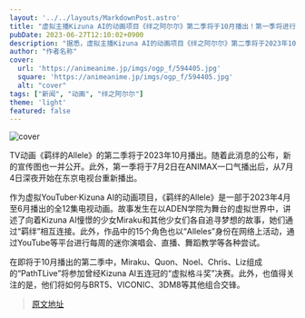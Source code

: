 ```yaml
---
layout: '../../layouts/MarkdownPost.astro'
title: "虚拟主播Kizuna AI的动画项目《绊之阿尔尔》第二季将于10月播出！第一季将进行一挙放送和重播"
pubDate: 2023-06-27T12:10:02+0900
description: "据悉，虚拟主播Kizuna AI的动画项目《绊之阿尔尔》第二季将于2023年10月播出。同时，还公开了新的宣传图。此外，第一季将于7月2日在AniMax进行一挙放送，之后将于7月4日深夜在东京电视台进行重播。"
author: "作者名称"
cover:
  url: 'https://animeanime.jp/imgs/ogp_f/594405.jpg'
  square: 'https://animeanime.jp/imgs/ogp_f/594405.jpg'
  alt: "cover"
tags: ["新闻", "动画", "绊之阿尔尔"]
theme: 'light'
featured: false
---
```


![cover](https://animeanime.jp/imgs/ogp_f/594405.jpg)

TV动画《羁绊的Allele》的第二季将于2023年10月播出。随着此消息的公布，新的宣传图也一并公开。此外，第一季将于7月2日在ANIMAX一口气播出后，从7月4日深夜开始在东京电视台重新播出。

作为虚拟YouTuber·Kizuna AI的动画项目，《羁绊的Allele》是一部于2023年4月至6月播出的全12集电视动画。故事发生在以ADEN学院为舞台的虚拟世界中，讲述了向着Kizuna AI憧憬的少女Miraku和其他少女们各自追寻梦想的故事，她们通过“羁绊”相互连接。此外，作品中的15个角色也以“Alleles”身份在网络上活动，通过YouTube等平台进行每周的迷你演唱会、直播、舞蹈教学等各种尝试。

在即将于10月播出的第二季中，Miraku、Quon、Noel、Chris、Liz组成的“PathTLive”将参加曾经Kizuna AI五连冠的“虚拟格斗奖”决赛。此外，也值得关注的是，他们将如何与BRT5、VICONIC、3DM8等其他组合交锋。

>[原文地址](https://animeanime.jp/article/2023/06/27/78187.html)  
